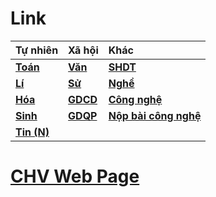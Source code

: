# Link

Tự nhiên|Xã hội|Khác| 
:-|:-|:-| 
[**Toán**](https://meet.google.com/hzx-chqe-trx?pli=1&authuser=1)|[**Văn**](https://zoom.us/j/3629177765?pwd=ZUc2VFJhRENKM3JHcXZua2VtUHVxZz09)|[**SHDT**](https://zoom.us/j/2021355355?pwd=dU5QbDFoZzR3UjVxNVMvZTJBbHhQQT09)
[**Lí**](https://meet.google.com/zmt-ntbk-odg?pli=1&authuser=1)|[**Sử**](https://meet.google.com/sfj-omiu-vkb?pli=1&authuser=1)|[**Nghề**](https://zoom.us/j/6418239093?pwd=R2RwK1F3eWJjd1RhbktHOEtRWDdSdz09)
[**Hóa**](https://zoom.us/j/8157220370?pwd=SW1mSlAzMWZPSWxYa1huQ0hxZ2hsdz09)|[**GDCD**](https://meet.google.com/yry-gmyd-dya?pli=1&authuser=1)|[**Công nghệ**](https://meet.google.com/szi-dssf-hmv?pli=1&authuser=1)
[**Sinh**](https://zoom.us/j/9634945813?pwd=cWdGZWtXY1BWMXVqcnYwZVphVCtKUT09)|[**GDQP**](https://meet.google.com/mey-nxiz-jcm?pli=1&authuser=1)|[**Nộp bài công nghệ**](https://forms.gle/qMvqXjCbTZDSfgm89)
[**Tin (N)**](https://meet.google.com/jzh-nzaw-hzb)||

# [**CHV Web Page**](http://thptchv.edu.vn)
